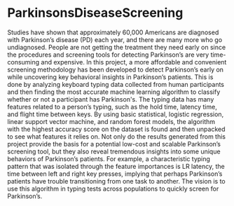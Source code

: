 # ParkinsonsDiseaseScreening

Studies have shown that approximately 60,000 Americans are diagnosed with Parkinson’s disease (PD) each year, and there are many more who go undiagnosed. People are not getting the treatment they need early on since the procedures and screening tools for detecting Parkinson’s are very time-consuming and expensive. In this project, a more affordable and convenient screening methodology has been developed to detect Parkinson’s early on while uncovering key behavioral insights in Parkinson’s patients. This is done by analyzing keyboard typing data collected from human participants and then finding the most accurate machine learning algorithm to classify whether or not a participant has Parkinson's. The typing data has many features related to a person’s typing, such as the hold time, latency time, and flight time between keys. By using basic statistical, logistic regression, linear support vector machine, and random forest models, the algorithm with the highest accuracy score on the dataset is found and then unpacked to see what features it relies on. Not only do the results generated from this project provide the basis for a potential low-cost and scalable Parkinson’s screening tool, but they also reveal tremendous insights into some unique behaviors of Parkinson’s patients. For example, a characteristic typing pattern that was isolated through the feature importances is LR latency, the time between left and right key presses, implying that perhaps Parkinson’s patients have trouble transitioning from one task to another. The vision is to use this algorithm in typing tests across populations to quickly screen for Parkinson’s.
